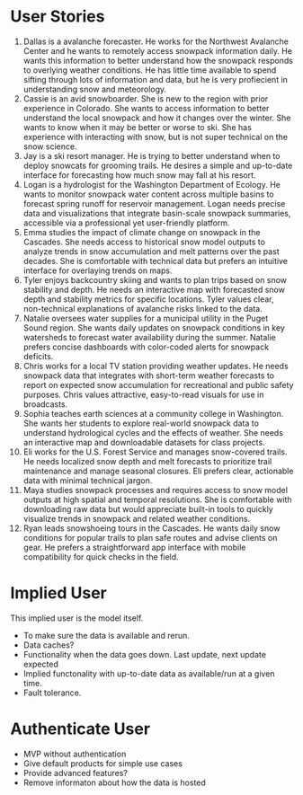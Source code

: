 # User Stories
1. Dallas is a avalanche forecaster. He works for the Northwest Avalanche Center and he wants to remotely access snowpack information daily. He wants this information to better understand how the snowpack responds to overlying weather conditions. He has little time available to spend sifting through lots of information and data, but he is very profiecient in understanding snow and meteorology.
2. Cassie is an avid snowboarder. She is new to the region with prior experience in Colorado. She wants to access information to better understand the local snowpack and how it changes over the winter. She wants to know when it may be better or worse to ski. She has experience with interacting with snow, but is not super technical on the snow science.
3. Jay is a ski resort manager. He is trying to better understand when to deploy snowcats for grooming trails. He desires a simple and up-to-date interface for forecasting how much snow may fall at his resort.
4. Logan is a hydrologist for the Washington Department of Ecology. He wants to monitor snowpack water content across multiple basins to forecast spring runoff for reservoir management. Logan needs precise data and visualizations that integrate basin-scale snowpack summaries, accessible via a professional yet user-friendly platform.
5. Emma studies the impact of climate change on snowpack in the Cascades. She needs access to historical snow model outputs to analyze trends in snow accumulation and melt patterns over the past decades. She is comfortable with technical data but prefers an intuitive interface for overlaying trends on maps.
6. Tyler enjoys backcountry skiing and wants to plan trips based on snow stability and depth. He needs an interactive map with forecasted snow depth and stability metrics for specific locations. Tyler values clear, non-technical explanations of avalanche risks linked to the data.
7. Natalie oversees water supplies for a municipal utility in the Puget Sound region. She wants daily updates on snowpack conditions in key watersheds to forecast water availability during the summer. Natalie prefers concise dashboards with color-coded alerts for snowpack deficits.
8. Chris works for a local TV station providing weather updates. He needs snowpack data that integrates with short-term weather forecasts to report on expected snow accumulation for recreational and public safety purposes. Chris values attractive, easy-to-read visuals for use in broadcasts.
9. Sophia teaches earth sciences at a community college in Washington. She wants her students to explore real-world snowpack data to understand hydrological cycles and the effects of weather. She needs an interactive map and downloadable datasets for class projects.
10. Eli works for the U.S. Forest Service and manages snow-covered trails. He needs localized snow depth and melt forecasts to prioritize trail maintenance and manage seasonal closures. Eli prefers clear, actionable data with minimal technical jargon.
11. Maya studies snowpack processes and requires access to snow model outputs at high spatial and temporal resolutions. She is comfortable with downloading raw data but would appreciate built-in tools to quickly visualize trends in snowpack and related weather conditions.
12. Ryan leads snowshoeing tours in the Cascades. He wants daily snow conditions for popular trails to plan safe routes and advise clients on gear. He prefers a straightforward app interface with mobile compatibility for quick checks in the field.

# Implied User
This implied user is the model itself.
- To make sure the data is available and rerun.
- Data caches?
- Functionality when the data goes down. Last update, next update expected
- Implied functonality with up-to-date data as available/run at a given time. 
- Fault tolerance. 
 
# Authenticate User
- MVP without authentication
- Give default products for simple use cases
- Provide advanced features? 
- Remove informaton about how the data is hosted 


